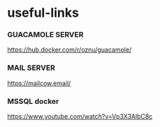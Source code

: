# useful-links


### GUACAMOLE SERVER ###
https://hub.docker.com/r/oznu/guacamole/

###   MAIL SERVER    ###
https://mailcow.email/

### MSSQL docker ###
https://www.youtube.com/watch?v=Vp3X3AlbC8c
